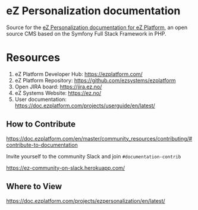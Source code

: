 # eZ Personalization documentation
Source for the [eZ Personalization documentation for eZ Platform](https://doc.ezplatform.com/projects/ezpersonalization/en/latest/), an open source CMS based on the Symfony Full Stack Framework in PHP. 

# Resources

1. eZ Platform Developer Hub: https://ezplatform.com/
1. eZ Platform Repository: https://github.com/ezsystems/ezplatform
1. Open JIRA board: https://jira.ez.no/
1. eZ Systems Website: https://ez.no/
1. User documentation: https://doc.ezplatform.com/projects/userguide/en/latest/

## How to Contribute

https://doc.ezplatform.com/en/master/community_resources/contributing/#contribute-to-documentation

Invite yourself to the community Slack and join `#documentation-contrib`

https://ez-community-on-slack.herokuapp.com/

## Where to View

https://doc.ezplatform.com/projects/ezpersonalization/en/latest/
